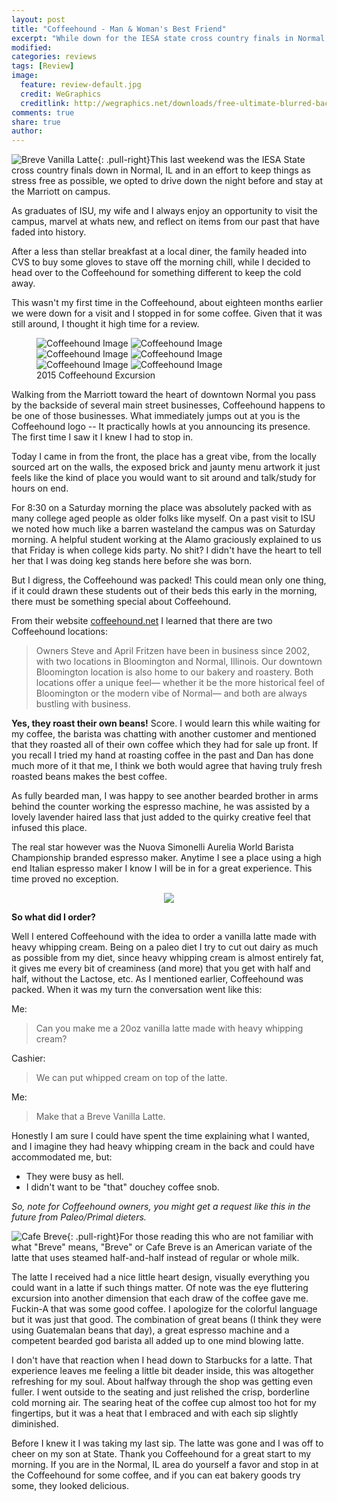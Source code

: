 ```yaml
---
layout: post
title: "Coffeehound - Man & Woman's Best Friend"
excerpt: "While down for the IESA state cross country finals in Normal, IL I decided to stop in the Coffeehound for some much needed coffee."
modified: 
categories: reviews
tags: [Review]
image:
  feature: review-default.jpg
  credit: WeGraphics
  creditlink: http://wegraphics.net/downloads/free-ultimate-blurred-background-pack/
comments: true
share: true
author: 
---
```

![Breve Vanilla Latte](/images/coffeehound2-small.jpg){: .pull-right}This last weekend was the IESA State cross country finals down in Normal, IL and in an effort to keep things as stress free as possible, we opted to drive down the night before and stay at the Marriott on campus.  

As graduates of ISU, my wife and I always enjoy an opportunity to visit the campus, marvel at whats new, and reflect on items from our past that have faded into history.

After a less than stellar breakfast at a local diner, the family headed into CVS to buy some gloves to stave off the morning chill, while I decided to head over to the Coffeehound for something different to keep the cold away.  

This wasn't my first time in the Coffeehound, about eighteen months earlier we were down for a visit and I stopped in for some coffee.  Given that it was still around, I thought it high time for a review.

<figure class="half">
	<img src="/images/coffeehound1.jpg" alt="Coffeehound Image">
	<img src="/images/coffeehound3.jpg" alt="Coffeehound Image">	
	<img src="/images/coffeehound5.jpg" alt="Coffeehound Image">
	<img src="/images/coffeehound6.jpg" alt="Coffeehound Image">
	<img src="/images/coffeehound7.jpg" alt="Coffeehound Image">
	<img src="/images/coffeehound4.jpg" alt="Coffeehound Image">
	<figcaption>2015 Coffeehound Excursion</figcaption>
</figure>

Walking from the Marriott toward the heart of downtown Normal you pass by the backside of several main street businesses, Coffeehound happens to be one of those businesses.  What immediately jumps out at you is the Coffeehound logo -- It practically howls at you announcing its presence.  The first time I saw it I knew I had to stop in.  

Today I came in from the front, the place has a great vibe, from the locally sourced art on the walls, the exposed brick and jaunty menu artwork it just feels like the kind of place you would want to sit around and talk/study for hours on end.  

For 8:30 on a Saturday morning the place was absolutely packed with as many college aged people as older folks like myself.  On a past visit to ISU we noted how much like a barren wasteland the campus was on Saturday morning.  A helpful student working at the Alamo graciously explained to us that Friday is when college kids party.  No shit? I didn't have the heart to tell her that I was doing keg stands here before she was born.  

But I digress, the Coffeehound was packed!  This could mean only one thing, if it could drawn these students out of their beds this early in the morning, there must be something special about Coffeehound.

From their website [coffeehound.net](http://coffeehound.net) I learned that there are two Coffeehound locations:

> Owners Steve and April Fritzen have been in business since 2002, with two locations in Bloomington and Normal, Illinois. Our downtown Bloomington location is also home to our bakery and roastery. Both locations offer a unique feel— whether it be the more historical feel of Bloomington or the modern vibe of Normal— and both are always bustling with business.

**Yes, they roast their own beans!**  Score.  I would learn this while waiting for my coffee, the barista was chatting with another customer and mentioned that they roasted all of their own coffee which they had for sale up front.  If you recall I tried my hand at roasting coffee in the past and Dan has done much more of it that me, I think we both would agree that having truly fresh roasted beans makes the best coffee. 

As fully bearded man, I was happy to see another bearded brother in arms behind the counter working the espresso machine, he was assisted by a lovely lavender haired lass that just added to the quirky creative feel that infused this place.  

The real star however was the Nuova Simonelli Aurelia World Barista Championship branded espresso maker.  Anytime I see a place using a high end Italian espresso maker I know I will be in for a great experience.  This time proved no exception.

<center><figure>
    <a href="http://www.nuovasimonelli.it/en/prodotti/macchine-tradizionali/aurelia.html"><img src="/images/Aurelia_Competizione.jpg"></a>
</figure></center>

**So what did I order?**

Well I entered Coffeehound with the idea to order a vanilla latte made with heavy whipping cream.  Being on a paleo diet I try to cut out dairy as much as possible from my diet, since heavy whipping cream is almost entirely fat, it gives me every bit of creaminess (and more) that you get with half and half, without the Lactose, etc.  As I mentioned earlier, Coffeehound was packed.  When it was my turn the conversation went like this:

Me:

> Can you make me a 20oz vanilla latte made with heavy whipping cream?

Cashier:

> We can put whipped cream on top of the latte.

Me:

> Make that a Breve Vanilla Latte.

Honestly I am sure I could have spent the time explaining what I wanted, and I imagine they had heavy whipping cream in the back and could have accommodated me, but:

* They were busy as hell.
* I didn't want to be "that" douchey coffee snob.

*So, note for Coffeehound owners, you might get a request like this in the future from Paleo/Primal dieters.*

![Cafe Breve](/images/Cafe_breve.png){: .pull-right}For those reading this who are not familiar with what "Breve" means, "Breve" or Cafe Breve is an American variate of the latte that uses steamed half-and-half instead of regular or whole milk.

The  latte I received had a nice little heart design, visually everything you could want in a latte if such things matter.  Of note was the eye fluttering excursion into another dimension that each draw of the coffee gave me.  Fuckin-A that was some good coffee.  I apologize for the colorful language but it was just that good.  The combination of great beans (I think they were using Guatemalan beans that day), a great espresso machine and a competent bearded god barista all added up to one mind blowing latte.

I don't have that reaction when I head down to Starbucks for a latte.  That experience leaves me feeling a little bit deader inside, this was altogether refreshing for my soul.  About halfway through the shop was getting even fuller.   I went outside to the seating and just relished the crisp, borderline cold morning air.  The searing heat of the coffee cup almost too hot for my fingertips, but it was a heat that I embraced and with each sip slightly diminished.

Before I knew it I was taking my last sip.  The latte was gone and I was off to cheer on my son at State.  Thank you Coffeehound for a great start to my morning.  If you are in the Normal, IL area do yourself a favor and stop in at the Coffeehound for some coffee, and if you can eat bakery goods try some, they looked delicious.


